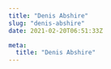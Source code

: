 ```yaml
---
title: "Denis Abshire"
slug: "denis-abshire"
date: 2021-02-20T06:51:33Z

meta:
  title: "Denis Abshire"
---
```


